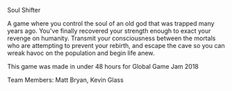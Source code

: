 Soul Shifter

A game where you control the soul of an old god that was trapped many years ago. You've finally recovered your strength enough to exact your revenge on humanity. Transmit your consciousness between the mortals who are attempting to prevent your rebirth, and escape the cave so you can wreak havoc on the population and begin life anew.

This game was made in under 48 hours for Global Game Jam 2018

Team Members:
	Matt Bryan, Kevin Glass

